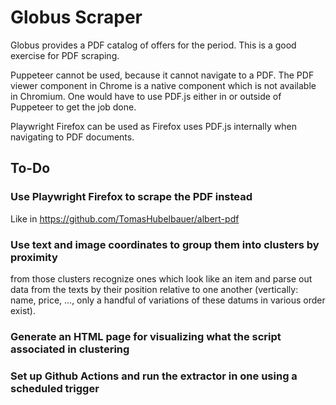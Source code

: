 # Globus Scraper

Globus provides a PDF catalog of offers for the period. This is a good exercise for PDF scraping.

Puppeteer cannot be used, because it cannot navigate to a PDF. The PDF viewer component in Chrome
is a native component which is not available in Chromium. One would have to use PDF.js either in
or outside of Puppeteer to get the job done.

Playwright Firefox can be used as Firefox uses PDF.js internally when navigating to PDF documents.

## To-Do

### Use Playwright Firefox to scrape the PDF instead

Like in https://github.com/TomasHubelbauer/albert-pdf

### Use text and image coordinates to group them into clusters by proximity

from those clusters recognize ones which look like an item and parse out data from
the texts by their position relative to one another (vertically: name, price, …,
only a handful of variations of these datums in various order exist).

### Generate an HTML page for visualizing what the script associated in clustering

### Set up Github Actions and run the extractor in one using a scheduled trigger
